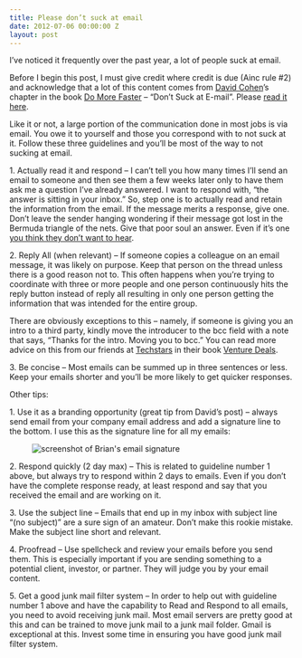 ```yaml
---
title: Please don’t suck at email
date: 2012-07-06 00:00:00 Z
layout: post
---
```

 
<p>I&rsquo;ve noticed it frequently over the past year, a lot of people suck at email.</p>
<p>Before I begin this post, I must give credit where credit is due (Ainc rule #2) and acknowledge that a lot of this content comes from <a href="http://www.davidgcohen.com/" target="_blank">David Cohen</a>&rsquo;s chapter in the book <a href="http://www.amazon.com/Do-More-Faster-TechStars-Accelerate/dp/0470929839" target="_blank">Do More Faster</a> – &ldquo;Don&rsquo;t Suck at E-mail&rdquo;. Please <a href="http://books.google.com/books?id=iatO7HPMZQ0C&amp;lpg=PA142&amp;ots=3S7xJbU6Mu&amp;dq=people%20sucks%20at%20email%20brad%20feld&amp;pg=PA141#v=onepage&amp;q&amp;f=false" target="_blank">read it here</a>.</p>
<p>Like it or not, a large portion of the communication done in most jobs is via email. You owe it to yourself and those you correspond with to not suck at it. Follow these three guidelines and you&rsquo;ll be most of the way to not sucking at email.</p>
<p>1. Actually read it and respond – I can&rsquo;t tell you how many times I&rsquo;ll send an email to someone and then see them a few weeks later only to have them ask me a question I&rsquo;ve already answered. I want to respond with, &ldquo;the answer is sitting in your inbox.&rdquo; So, step one is to actually read and retain the information from the email. If the message merits a response, give one. Don&rsquo;t leave the sender hanging wondering if their message got lost in the Bermuda triangle of the nets. Give that poor soul an answer. Even if it&rsquo;s one <a href="http://blog.awesomeinc.org/post/65090035841/please-tell-me-no" target="_blank">you think they don&rsquo;t want to hear</a>.</p>
<p>2. Reply All (when relevant) – If someone copies a colleague on an email message, it was likely on purpose. Keep that person on the thread unless there is a good reason not to. This often happens when you&rsquo;re trying to coordinate with three or more people and one person continuously hits the reply button instead of reply all resulting in only one person getting the information that was intended for the entire group. </p>
<p>There are obviously exceptions to this – namely, if someone is giving you an intro to a third party, kindly move the introducer to the bcc field with a note that says, &ldquo;Thanks for the intro. Moving you to bcc.&rdquo; You can read more advice on this from our friends at <a href="http://www.techstars.com/" target="_blank">Techstars</a> in their book <a href="http://www.amazon.com/Venture-Deals-Smarter-Lawyer-Capitalist/dp/0470929820" target="_blank">Venture Deals</a>.</p>
<p>3. Be concise – Most emails can be summed up in three sentences or less. Keep your emails shorter and you&rsquo;ll be more likely to get quicker responses.</p>
<p>Other tips:</p>
<p>1. Use it as a branding opportunity (great tip from David&rsquo;s post) – always send email from your company email address and add a signature line to the bottom. I use this as the signature line for all my emails:</p>
<figure class="tmblr-full" data-orig-height="116" data-orig-width="346" data-orig-src="https://66.media.tumblr.com/bd1473bbd8cbfa1f29d61fba1a0a23d3/tumblr_inline_nbcmmf8VPC1spm8pc.jpg"><img src="https://66.media.tumblr.com/bd1473bbd8cbfa1f29d61fba1a0a23d3/tumblr_inline_pk0bh8qMFe1spm8pc_540.jpg" alt="screenshot of Brian's email signature" data-orig-height="116" data-orig-width="346" data-orig-src="https://66.media.tumblr.com/bd1473bbd8cbfa1f29d61fba1a0a23d3/tumblr_inline_nbcmmf8VPC1spm8pc.jpg"/></figure>
<p>2. Respond quickly (2 day max) – This is related to guideline number 1 above, but always try to respond within 2 days to emails. Even if you don&rsquo;t have the complete response ready, at least respond and say that you received the email and are working on it.</p>
<p>3. Use the subject line – Emails that end up in my inbox with subject line &ldquo;(no subject)&rdquo; are a sure sign of an amateur. Don&rsquo;t make this rookie mistake. Make the subject line short and relevant.</p>
<p>4. Proofread – Use spellcheck and review your emails before you send them. This is especially important if you are sending something to a potential client, investor, or partner. They will judge you by your email content.</p>
<p>5. Get a good junk mail filter system – In order to help out with guideline number 1 above and have the capability to Read and Respond to all emails, you need to avoid receiving junk mail. Most email servers are pretty good at this and can be trained to move junk mail to a junk mail folder. Gmail is exceptional at this. Invest some time in ensuring you have good junk mail filter system.</p>
